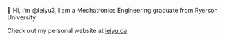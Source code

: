 👋 Hi, I’m @leiyu3, I am a Mechatronics Engineering graduate from Ryerson University

Check out my personal website at [leiyu.ca](https://leiyu.ca)

<!---
leiyu3/leiyu3 is a ✨ special ✨ repository because its `README.md` (this file) appears on your GitHub profile.
You can click the Preview link to take a look at your changes.
--->
